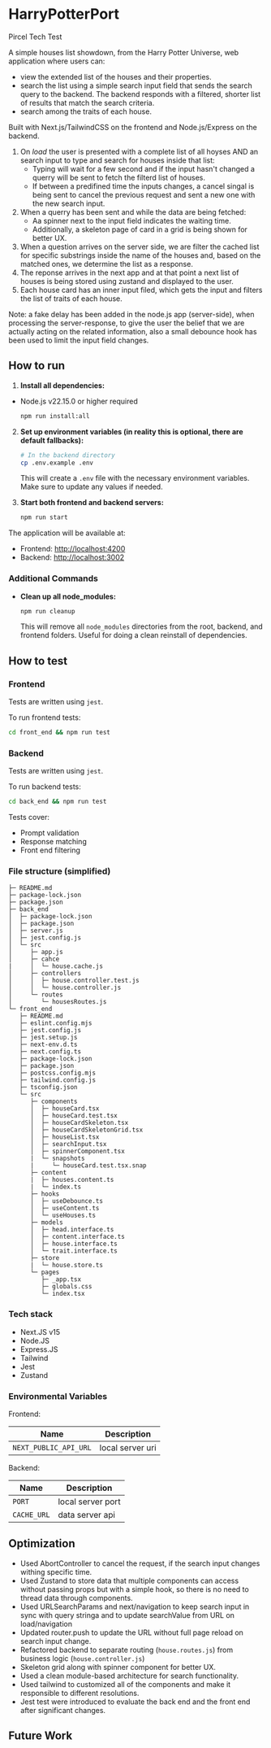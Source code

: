 # HarryPotterPort
Pircel Tech Test

A simple houses list showdown, from the Harry Potter Universe, web application where users can: 
 - view the extended list of the houses and their properties.
 - search the list using a simple search input field that sends the search query to the backend. The backend responds with a filtered, shorter list of results that match the search criteria.
 - search among the traits of each house.
 
 Built with Next.js/TailwindCSS on the frontend and Node.js/Express on the backend.

1. On _load_ the user is presented with a complete list of all hoyses AND an search input to type and search for houses inside that list:
   - Typing will wait for a few second and if the input hasn't changed a querry will be sent to fetch the filterd list of houses.
   - If between a predifined time the inputs changes, a cancel singal is being sent to cancel the previous request and sent a new one with the new search input.
2. When a querry has been sent and while the data are being fetched:
   - Aa spinner next to the input field indicates the waiting time.
   - Additionally, a skeleton page of card in a grid is being shown for better UX.
3. When a question arrives on the server side, we are filter the cached list for specific substrings inside the name of the houses and, based on the matched ones, we determine the list as a response.
4. The reponse arrives in the next app and at that point a next list of houses is being stored using zustand and displayed to the user.
5. Each house card has an inner input filed, which gets the input and filters the list of traits of each house.

Note: a fake delay has been added in the node.js app (server-side), when processing the server-response, to give the user the belief that we are actually acting on the related information, also a small debounce hook has been used to limit the input field changes.

## How to run

1. **Install all dependencies:**

- Node.js v22.15.0 or higher required

  ```bash
  npm run install:all
  ```

2. **Set up environment variables (in reality this is optional, there are default fallbacks):**

   ```bash
   # In the backend directory
   cp .env.example .env
   ```

   This will create a `.env` file with the necessary environment variables. Make sure to update any values if needed.

3. **Start both frontend and backend servers:**
   ```bash
   npm run start
   ```

The application will be available at:

- Frontend: [http://localhost:4200](http://localhost:3000)
- Backend: [http://localhost:3002](http://localhost:3002)

### Additional Commands

- **Clean up all node_modules:**
  ```bash
  npm run cleanup
  ```
  This will remove all `node_modules` directories from the root, backend, and frontend folders. Useful for doing a clean reinstall of dependencies.

## How to test

### Frontend

Tests are written using `jest`.

To run frontend tests:

```bash
cd front_end && npm run test
```

### Backend

Tests are written using `jest`.

To run backend tests:

```bash
cd back_end && npm run test
```

Tests cover:

- Prompt validation
- Response matching
- Front end filtering

### File structure (simplified)

```
├─ README.md
├─ package-lock.json
├─ package.json
├─ back_end
│  ├─ package-lock.json
│  ├─ package.json
│  ├─ server.js
│  ├─ jest.config.js
│  └─ src
│     ├─ app.js
│     ├─ cahce
|     │  └─ house.cache.js
│     ├─ controllers
│     │  ├─ house.controller.test.js
│     │  └─ house.controller.js
│     └─ routes
│        └─ housesRoutes.js
└─ front_end
   ├─ README.md
   ├─ eslint.config.mjs
   ├─ jest.config.js
   ├─ jest.setup.js
   ├─ next-env.d.ts
   ├─ next.config.ts
   ├─ package-lock.json
   ├─ package.json
   ├─ postcss.config.mjs
   ├─ tailwind.config.js
   ├─ tsconfig.json
   └─ src
      ├─ components
      │  ├─ houseCard.tsx
      │  ├─ houseCard.test.tsx
      │  ├─ houseCardSkeleton.tsx
      │  ├─ houseCardSkeletonGrid.tsx      
      │  ├─ houseList.tsx
      │  ├─ searchInput.tsx
      │  ├─ spinnerComponent.tsx
      |  └─ snapshots
      |     └─ houseCard.test.tsx.snap
      ├─ content
      |  ├─ houses.content.ts
      |  └─ index.ts
      ├─ hooks
      │  ├─ useDebounce.ts
      │  ├─ useContent.ts
      │  └─ useHouses.ts
      ├─ models
      │  ├─ head.interface.ts
      │  ├─ content.interface.ts
      │  ├─ house.interface.ts
      │  └─ trait.interface.ts
      ├─ store
      |  └─ house.store.ts
      └─ pages
         ├─ _app.tsx
         ├─ globals.css
         └─ index.tsx

```

### Tech stack

- Next.JS v15
- Node.JS
- Express.JS
- Tailwind
- Jest
- Zustand

### Environmental Variables

Frontend:

| Name                  | Description      |
| --------------------- | ---------------- |
| `NEXT_PUBLIC_API_URL` | local server uri |

Backend:

| Name                  | Description       |
| --------------------- | ----------------- |
| `PORT`                | local server port |
| `CACHE_URL`           | data server api   |

## Optimization

- Used AbortController to cancel the request, if the search input changes withing specific time.
- Used Zustand to store data that multiple components can access without passing props but with a simple hook, so there is no need to thread data through components.
- Used URLSearchParams and next/navigation to keep search input in sync with query stringa and to update searchValue from URL on load/navigation
- Updated router.push to update the URL without full page reload on search input change.
- Refactored backend to separate routing (`house.routes.js`) from business logic (`house.controller.js`)
- Skeleton grid along with spinner component for better UX.
- Used a clean module-based architecture for search functionality.
- Used tailwind to customized all of the components and make it responsible to different resolutions.
- Jest test were introduced to evaluate the back end and the front end after significant changes. 

## Future Work
